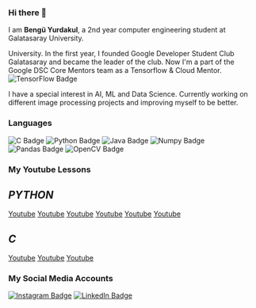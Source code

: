 ### Hi there 👋

I am **Bengü Yurdakul**, a 2nd year computer engineering student at Galatasaray University.

 University. In the first year, I founded Google Developer Student Club Galatasaray and became the leader of the club. Now I'm a part of the Google DSC Core Mentors team as a Tensorflow & Cloud Mentor. 
![TensorFlow Badge](https://img.shields.io/badge/TensorFlow-FF6F00?style=for-the-badge&logo=TensorFlow&logoColor=white)

I have a special interest in AI, ML and Data Science.
Currently working on different image processing projects and improving myself to be better.

### Languages
![C Badge](https://img.shields.io/badge/C-00599C?style=for-the-badge&logo=c&logoColor=white)
![Python Badge](https://img.shields.io/badge/Python-FFD43B?style=for-the-badge&logo=python&logoColor=blue)
![Java Badge](https://img.shields.io/badge/Java-ED8B00?style=for-the-badge&logo=java&logoColor=white)
![Numpy Badge](https://img.shields.io/badge/Numpy-777BB4?style=for-the-badge&logo=numpy&logoColor=white)
![Pandas Badge](https://img.shields.io/badge/Pandas-2C2D72?style=for-the-badge&logo=pandas&logoColor=white)
![OpenCV Badge](https://img.shields.io/badge/OpenCV-27338e?style=for-the-badge&logo=OpenCV&logoColor=white)

### My Youtube Lessons

*PYTHON*
-----
[Youtube](https://www.youtube.com/watch?v=7E0DJkssPoE "Veri Tipleri")
[Youtube](https://www.youtube.com/watch?v=bI4t6WfZmuQ "Operatörler")
[Youtube](https://www.youtube.com/watch?v=T3SbddURcNc "String Metotları")
[Youtube](https://www.youtube.com/watch?v=nUZkJAqMWzk "Substringler")
[Youtube](https://www.youtube.com/watch?v=6HdsP_W6XHc "Input Alma")
[Youtube](https://www.youtube.com/watch?v=7V18q9dDUZo "If Else")

*C*
----
[Youtube](https://www.youtube.com/watch?v=xCfxyDqbVGo "Fonksiyonlar")
[Youtube](https://www.youtube.com/watch?v=pVUrz4XZ9eU "Komut Satırı Argümanları")
[Youtube](https://www.youtube.com/watch?v=Ks1C3eFoGSE "Ortam Değişkenleri")

### My Social Media Accounts
[![Instagram Badge](https://img.shields.io/badge/-Instagram-C13584?style=flat-quare&labelColor=C13584&logo=instagram&logoColor=white&link=link)](https://www.instagram.com/benguyurdakul/)
[![LinkedIn Badge](https://img.shields.io/badge/LinkedIn-0077B5?style=for-the-badge&logo=linkedin&logoColor=white)](https://www.linkedin.com/in/benguyurdakull/)
